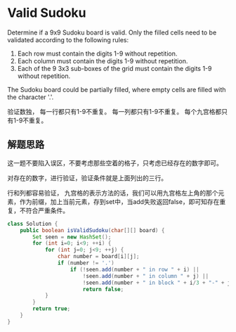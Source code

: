 # Valid Sudoku

Determine if a 9x9 Sudoku board is valid. Only the filled cells need to be validated according to the following rules:

1. Each row must contain the digits 1-9 without repetition.
2. Each column must contain the digits 1-9 without repetition.
3. Each of the 9 3x3 sub-boxes of the grid must contain the digits 1-9 without repetition.

The Sudoku board could be partially filled, where empty cells are filled with the character '.'.

验证数独，
每一行都只有1-9不重复。
每一列都只有1-9不重复。
每个九宫格都只有1-9不重复。

## 解题思路

这一题不要陷入误区，不要考虑那些空着的格子，只考虑已经存在的数字即可。

对存在的数字，进行验证，验证条件就是上面列出的三行。

行和列都容易验证，
九宫格的表示方法的话，我们可以用九宫格左上角的那个元素，作为前缀，加上当前元素，存到set中，当add失败返回false，即可知存在重复，不符合严重条件。

```Java
class Solution {
    public boolean isValidSudoku(char[][] board) {
        Set seen = new HashSet();
        for (int i=0; i<9; ++i) {
            for (int j=0; j<9; ++j) {
                char number = board[i][j];
                if (number != '.')
                    if (!seen.add(number + " in row " + i) ||
                        !seen.add(number + " in column " + j) ||
                        !seen.add(number + " in block " + i/3 + "-" + j/3))
                        return false;
            }
        }
        return true;
    }
}
```